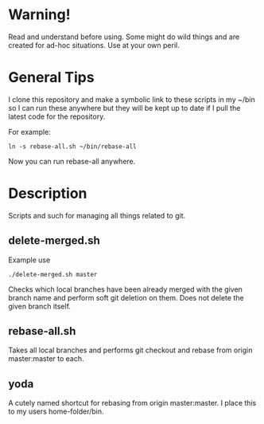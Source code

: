 # Warning!
Read and understand before using. Some might do wild things and are created for ad-hoc situations. Use at your own peril.

# General Tips
I clone this repository and make a symbolic link to these scripts in my ~/bin so I can run these
anywhere but they will be kept up to date if I pull the latest code for the repository.

For example:

``` $
ln -s rebase-all.sh ~/bin/rebase-all
```

Now you can run rebase-all anywhere.

# Description
Scripts and such for managing all things related to git.

## delete-merged.sh
Example use

``` $
./delete-merged.sh master
```

Checks which local branches have been already merged with the given branch name and perform soft
git deletion on them. Does not delete the given branch itself.

## rebase-all.sh
Takes all local branches and performs git checkout and rebase from origin master:master to each.

## yoda
A cutely named shortcut for rebasing from origin master:master. I place this to my users home-folder/bin.
